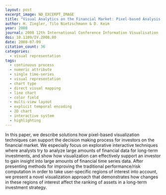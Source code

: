 ```yaml
---
layout: post
excerpt_image: NO_EXCERPT_IMAGE
title: "Visual Analytics on the Financial Market: Pixel-based Analysis and Comparison of Long-Term Investments"
author: H. Ziegler, Tilo Nietzschmann & D. Keim
year: 2008
journal: 2008 12th International Conference Information Visualisation
doi: 10.1109/IV.2008.80
date: 2008-07-09
citation_count: 36
categories:
  - visual representation
tags:
  - continuous process
  - numeric attribute
  - single time-series
  - visual representation
  - chart type
  - direct visual mapping
  - line chart
  - color field
  - multi-view layout
  - explicit temporal encoding
  - 2D chart
  - interactive system
  - highlighting
---
```

In this paper, we describe solutions how pixel-based visualization techniques can support the decision making process for investors on the financial market. We especially focus on explorative interactive techniques where analysts try to analyze large amounts of financial data for long-term investments, and show how visualization can effectively support an investor to gain insight into large amounts of financial time series data. After presenting methods for improving the traditional performance/risk computation in order to take user-specific regions of interest into account, we present a novel visualization approach that demonstrates how changes in these regions of interest affect the ranking of assets in a long-term investment strategy.
